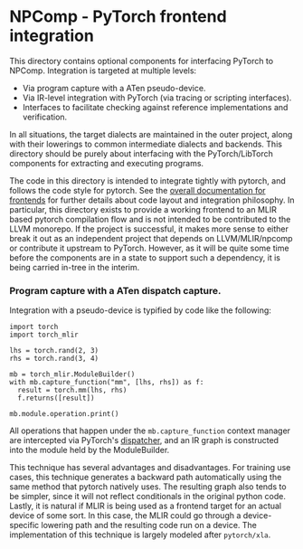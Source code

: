 # NPComp - PyTorch frontend integration

This directory contains optional components for interfacing PyTorch to NPComp.
Integration is targeted at multiple levels:

* Via program capture with a ATen pseudo-device.
* Via IR-level integration with PyTorch (via tracing or scripting interfaces).
* Interfaces to facilitate checking against reference implementations and
  verification.

In all situations, the target dialects are maintained in the outer project,
along with their lowerings to common intermediate dialects and backends. This
directory should be purely about interfacing with the PyTorch/LibTorch
components for extracting and executing programs.

The code in this directory is intended to integrate tightly with pytorch, and
follows the code style for pytorch.  See the [overall documentation for
frontends](../README.md) for further details about code layout and integration
philosophy.  In particular, this directory exists to provide a working
frontend to an MLIR based pytorch compilation flow and is not intended to be
contributed to the LLVM monorepo. If the project is successful, it makes more
sense to either break it out as an independent project that depends on
LLVM/MLIR/npcomp or contribute it upstream to PyTorch. However, as it will be
quite some time before the components are in a state to support such a
dependency, it is being carried in-tree in the interim.

### Program capture with a ATen dispatch capture.

Integration with a pseudo-device is typified by code like the following:

```
import torch
import torch_mlir

lhs = torch.rand(2, 3)
rhs = torch.rand(3, 4)

mb = torch_mlir.ModuleBuilder()
with mb.capture_function("mm", [lhs, rhs]) as f:
  result = torch.mm(lhs, rhs)
  f.returns([result])

mb.module.operation.print()
```

All operations that happen under the `mb.capture_function` context manager are
intercepted via PyTorch's
[dispatcher](http://blog.ezyang.com/2020/09/lets-talk-about-the-pytorch-dispatcher/),
and an IR graph is constructed into the module held by the ModuleBuilder.

This technique has several advantages and disadvantages. For training use
cases, this technique generates a backward path automatically using the same
method that pytorch natively uses. The resulting graph also tends to be
simpler, since it will not reflect conditionals in the original python
code. Lastly, it is natural if MLIR is being used as a frontend target for an
actual device of some sort.  In this case, the MLIR could go through a
device-specific lowering path and the resulting code run on a device.
The implementation of this technique is largely modeled after `pytorch/xla`.
